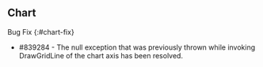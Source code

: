 ## Chart

Bug Fix
{:#chart-fix}

* \#839284 - The null exception that was previously thrown while invoking DrawGridLine of the chart axis has been resolved.
